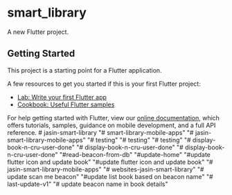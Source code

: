 # smart_library

A new Flutter project.

## Getting Started

This project is a starting point for a Flutter application.

A few resources to get you started if this is your first Flutter project:

- [Lab: Write your first Flutter app](https://flutter.dev/docs/get-started/codelab)
- [Cookbook: Useful Flutter samples](https://flutter.dev/docs/cookbook)

For help getting started with Flutter, view our
[online documentation](https://flutter.dev/docs), which offers tutorials,
samples, guidance on mobile development, and a full API reference.
#   j a s i n - s m a r t - l i b r a r y  
 "# smart-library-mobile-apps" 
"# jasin-smart-library-mobile-apps" 
"# testing" 
"# testing" 
"# testing" 
"# display-book-n-cru-user-done" 
"# display-book-n-cru-user-done" 
"# display-book-n-cru-user-done" 
"#read-beacon-from-db" 
"#update-home" 
"#update flutter icon and update book" 
"#update flutter icon and update book" 
"# jasin-smart-library-mobile-apps" 
"# websites-jasin-smart-library" 
"# update scan me beacon" 
"#update list book based on beacon name" 
"# last-update-v1" 
"# update beacon name in book details" 
